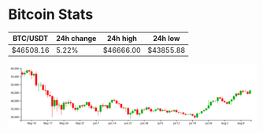 # Bitcoin Stats

BTC/USDT|24h change|24h high|24h low|
|---|---|---|---|
|$46508.16|5.22%|$46666.00|$43855.88|

<img src="./chart.svg">
